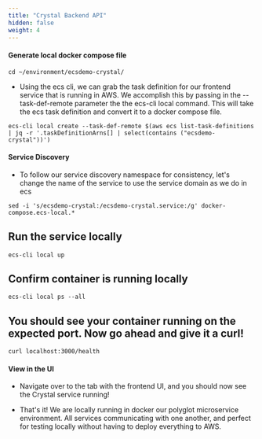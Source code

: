 ```yaml
---
title: "Crystal Backend API"
hidden: false
weight: 4
---
```


#### Generate local docker compose file

```
cd ~/environment/ecsdemo-crystal/
```

- Using the ecs cli, we can grab the task definition for our frontend service that is running in AWS. We accomplish this by passing in the --task-def-remote parameter the the ecs-cli local command. This will take the ecs task definition and convert it to a docker compose file.

```
ecs-cli local create --task-def-remote $(aws ecs list-task-definitions | jq -r '.taskDefinitionArns[] | select(contains ("ecsdemo-crystal"))')
```

#### Service Discovery

- To follow our service discovery namespace for consistency, let's change the name of the service to use the service domain as we do in ecs

```
sed -i 's/ecsdemo-crystal:/ecsdemo-crystal.service:/g' docker-compose.ecs-local.*
```

## Run the service locally

```
ecs-cli local up
```

## Confirm container is running locally

```
ecs-cli local ps --all
```

## You should see your container running on the expected port. Now go ahead and give it a curl!

```
curl localhost:3000/health
```

#### View in the UI

- Navigate over to the tab with the frontend UI, and you should now see the Crystal service running!

- That's it! We are locally running in docker our polyglot microservice environment. All services communicating with one another, and perfect for testing locally without having to deploy everything to AWS.
